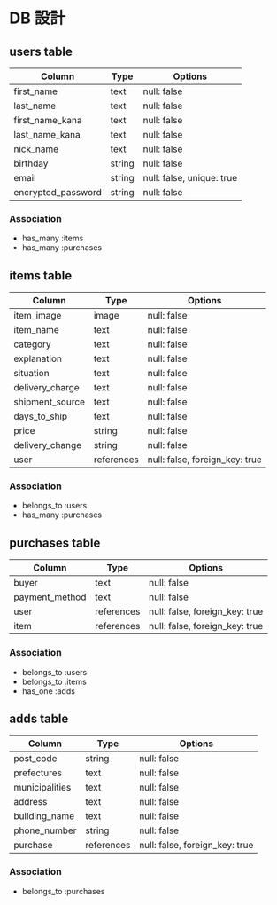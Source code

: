 # DB 設計

## users table

| Column             | Type   | Options                   |
|--------------------|--------|---------------------------|
| first_name         | text   | null: false               |
| last_name          | text   | null: false               |
| first_name_kana    | text   | null: false               |
| last_name_kana     | text   | null: false               |
| nick_name          | text   | null: false               |
| birthday           | string | null: false               |
| email              | string | null: false, unique: true |
| encrypted_password | string | null: false               |

### Association

* has_many :items
* has_many :purchases

## items table

| Column          | Type       | Options                        |
|-----------------|------------|--------------------------------|
| item_image      | image      | null: false                    |
| item_name       | text       | null: false                    |
| category        | text       | null: false                    |
| explanation     | text       | null: false                    |
| situation       | text       | null: false                    |
| delivery_charge | text       | null: false                    |
| shipment_source | text       | null: false                    |
| days_to_ship    | text       | null: false                    |
| price           | string     | null: false                    |
| delivery_change | string     | null: false                    |
| user            | references | null: false, foreign_key: true |

### Association

- belongs_to :users
- has_many :purchases

## purchases table

| Column        | Type       | Options                        |
|---------------|------------|--------------------------------|
| buyer         | text       | null: false                    |
| payment_method| text       | null: false                    |
| user          | references | null: false, foreign_key: true |
| item          | references | null: false, foreign_key: true |

### Association

- belongs_to :users
- belongs_to :items
- has_one    :adds

## adds table

| Column         | Type       | Options                        |
|----------------|------------|--------------------------------|
| post_code      | string     | null: false                    |
| prefectures    | text       | null: false                    |
| municipalities | text       | null: false                    |
| address        | text       | null: false                    |
| building_name  | text       | null: false                    |
| phone_number   | string     | null: false                    |
| purchase       | references | null: false, foreign_key: true |

### Association

- belongs_to :purchases
